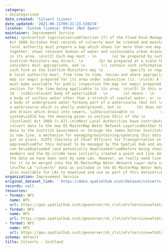 ```yaml
---
category:
- Uncategorised
date_created: 'Culvert (Lines) '
date_updated: '2021-06-11T09:21:23.530234'
license: 'Custom licence: Other (Not Open)'
maintainer: Improvement Service
notes: <p>Scottish legislation\xa0(Section 17) of the Flood Risk Management (Scotland)
  Act 2009 dictates that records of culverts must be created and maintained. Specifically:\n\n(1)\xa0Every
  local authority must prepare a map which shows (or more than one map which, taken
  together, show) relevant bodies of water and sustainable urban drainage systems
  in its area. \n\n(2) Each map must - \n       (a) be prepared by such date as the
  Scottish Ministers may direct, \n       (b) be prepared at a scale that the authority
  considers most appropriate, and \n       (c) contain such information and be in
  such form as the Scottish Ministers may \n            specify in regulations. \n\n(3)
  A local authority must, from time to time, review and where appropriate update the
  map (or maps) prepared for its area under subsection (1). \n\n(4) A local authority
  must make available for public inspection the map (or maps) prepared under this
  section for the time being applicable to its area. \n\n(5) In this section and section
  18 - \u201crelevant body of water\u201d - \n       (a) means - \n              (i)
  a body of surface water other than a stretch of coastal water, or \n              (ii)
  a body of underground water forming part of a watercourse (but not \n                   including
  a watercourse which is wholly underground), but \n       (b) does not include sewers
  and drains which drain into sewers, \u201csustainable \n            urban drainage
  system\u201d has the meaning given in section 59(1) of the \n            Sewerage
  (Scotland) Act 1968 (c.47).\n\nMost Local Authorities have contributed (natural)
  culvert data to the new OS MasterMap Water Network Layer\xa0either through providing
  data to the Scottish Government or through the James Hutton Institute. As this data
  is now live, a mechanism for managing/maintaining/updating this data needs to be
  put in place. SCOTS (Society of Chief Officers for Transportation in Scotland) have
  approved\xa0for this dataset to be managed by the Spatial Hub and any amended data
  can be\xa0uploaded (and potentially downloaded)\xa0before being shared with OSMA
  members and the OS.\n\nWe have initially created a point and line data layer representing
  the data we have been sent by some LAs. However, we really need line data in order
  for it to be merged into the OS MasterMap Water Network Layer data in due course.
  \n\nThe LA "culverts" data as included in the OS MasterMap Water Network Layer is
  also available for LAs to download and use as part of this dataset</p>
organization: Improvement Service
original_dataset_link: ' https://data.spatialhub.scot/dataset/culverts-is'
records: null
resources:
- format: WFS
  name: WFS
  url: https://geo.spatialhub.scot/geoserver/sh_clvt/wfs?service=wfs&typeName=sh_clvt:pub_clvtlin
- format: WFS
  name: WFS
  url: https://geo.spatialhub.scot/geoserver/sh_clvt/wfs?service=wfs&typeName=sh_clvt:pub_clvtos
- format: WFS
  name: WFS
  url: https://geo.spatialhub.scot/geoserver/sh_clvt/wfs?service=wfs&typeName=sh_clvt:pub_clvtpnt
schema: default
title: Culverts - Scotland
---
```

